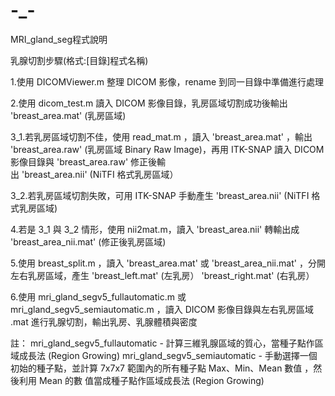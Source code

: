 # -_-

MRI_gland_seg程式說明

乳腺切割步驟(格式:[目錄]程式名稱)

1.使用 DICOMViewer.m 整理 DICOM 影像，rename 到同一目錄中準備進行處理

2.使用 dicom_test.m 讀入 DICOM 影像目錄，乳房區域切割成功後輸出 'breast_area.mat' (乳房區域)

3_1.若乳房區域切割不佳，使用 read_mat.m ，讀入 'breast_area.mat' ，輸出 'breast_area.raw' (乳房區域 Binary Raw Image)，再用 ITK-SNAP 讀入 DICOM 影像目錄與 'breast_area.raw' 修正後輸  
    出 'breast_area.nii' (NiTFI 格式乳房區域）

3_2.若乳房區域切割失敗，可用 ITK-SNAP 手動產生 'breast_area.nii' (NiTFI 格式乳房區域)

4.若是 3_1 與 3_2 情形，使用 nii2mat.m，讀入 'breast_area.nii' 轉輸出成 'breast_area_nii.mat' (修正後乳房區域)

5.使用 breast_split.m ，讀入 'breast_area.mat' 或 'breast_area_nii.mat' ，分開左右乳房區域，產生 'breast_left.mat' (左乳房） 'breast_right.mat' (右乳房）

6.使用 mri_gland_segv5_fullautomatic.m 或 mri_gland_segv5_semiautomatic.m ，讀入 DICOM 影像目錄與左右乳房區域 .mat 進行乳腺切割，輸出乳房、乳腺體積與密度

註：
    mri_gland_segv5_fullautomatic - 計算三維乳腺區域的質心，當種子點作區域成長法 (Region Growing)
    mri_gland_segv5_semiautomatic - 手動選擇一個初始的種子點，並計算 7x7x7 範圍內的所有種子點 Max、Min、Mean 數值 ，然後利用 Mean 的數
                                    值當成種子點作區域成長法 (Region Growing)

